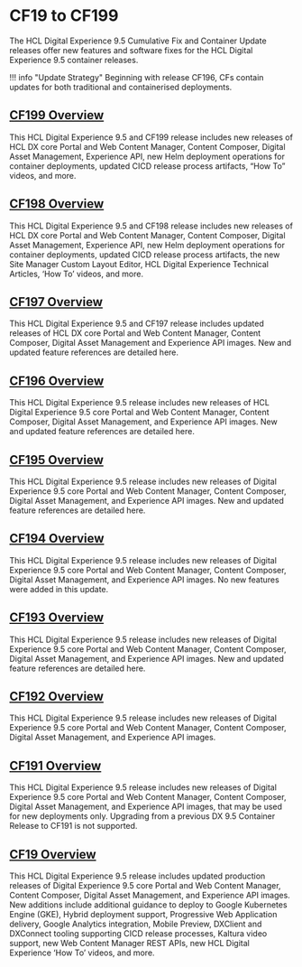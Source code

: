 # CF19 to CF199

The HCL Digital Experience 9.5 Cumulative Fix and Container Update releases offer new features and software fixes for the HCL Digital Experience 9.5 container releases.

!!! info "Update Strategy"
    Beginning with release CF196, CFs contain updates for both traditional and containerised deployments.

## [CF199 Overview](newcf199.md)  
This HCL Digital Experience 9.5 and CF199 release includes new releases of HCL DX core Portal and Web Content Manager, Content Composer, Digital Asset Management, Experience API, new Helm deployment operations for container deployments, updated CICD release process artifacts, “How To” videos, and more.
## [CF198 Overview](newcf198.md)  
This HCL Digital Experience 9.5 and CF198 release includes new releases of HCL DX core Portal and Web Content Manager, Content Composer, Digital Asset Management, Experience API, new Helm deployment operations for container deployments, updated CICD release process artifacts, the new Site Manager Custom Layout Editor, HCL Digital Experience Technical Articles, ‘How To’ videos, and more.
## [CF197 Overview](newcf197.md)  
This HCL Digital Experience 9.5 and CF197 release includes updated releases of HCL DX core Portal and Web Content Manager, Content Composer, Digital Asset Management and Experience API images. New and updated feature references are detailed here.
## [CF196 Overview](newcf196.md)  
This HCL Digital Experience 9.5 release includes new releases of HCL Digital Experience 9.5 core Portal and Web Content Manager, Content Composer, Digital Asset Management, and Experience API images. New and updated feature references are detailed here.
## [CF195 Overview](newcf195.md)  
This HCL Digital Experience 9.5 release includes new releases of Digital Experience 9.5 core Portal and Web Content Manager, Content Composer, Digital Asset Management, and Experience API images. New and updated feature references are detailed here.
## [CF194 Overview](newcf194.md)  
This HCL Digital Experience 9.5 release includes new releases of Digital Experience 9.5 core Portal and Web Content Manager, Content Composer, Digital Asset Management, and Experience API images. No new features were added in this update.
## [CF193 Overview](newcf193.md)  
This HCL Digital Experience 9.5 release includes new releases of Digital Experience 9.5 core Portal and Web Content Manager, Content Composer, Digital Asset Management, and Experience API images. New and updated feature references are detailed here.
## [CF192 Overview](newcf192.md)  
This HCL Digital Experience 9.5 release includes new releases of Digital Experience 9.5 core Portal and Web Content Manager, Content Composer, Digital Asset Management, and Experience API images.
## [CF191 Overview](newcf191.md)  
This HCL Digital Experience 9.5 release includes new releases of Digital Experience 9.5 core Portal and Web Content Manager, Content Composer, Digital Asset Management, and Experience API images, that may be used for new deployments only. Upgrading from a previous DX 9.5 Container Release to CF191 is not supported.
## [CF19 Overview](newcf19.md)  
This HCL Digital Experience 9.5 release includes updated production releases of Digital Experience 9.5 core Portal and Web Content Manager, Content Composer, Digital Asset Management, and Experience API images. New additions include additional guidance to deploy to Google Kubernetes Engine (GKE), Hybrid deployment support, Progressive Web Application delivery, Google Analytics integration, Mobile Preview, DXClient and DXConnect tooling supporting CICD release processes, Kaltura video support, new Web Content Manager REST APIs, new HCL Digital Experience ‘How To’ videos, and more.